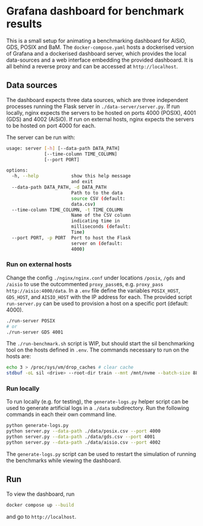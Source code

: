 # Grafana dashboard for benchmark results

This is a small setup for animating a benchmarking dashboard for AiSiO, GDS, POSIX and
BaM. The `docker-compose.yaml` hosts a dockerised version of Grafana and a dockerised
dashboard server, which provides the local data-sources and a web interface embedding the
provided dashboard. It is all behind a reverse proxy and can be accessed at
`http://localhost`.

## Data sources

The dashboard expects three data sources, which are three independent processes running
the Flask server in `./data-server/server.py`. If run locally, nginx expects the servers
to be hosted on ports 4000 (POSIX), 4001 (GDS) and 4002 (AiSiO). If run on external
hosts, nginx expects the servers to be hosted on port 4000 for each.

The server can be run with:

```sh
usage: server [-h] [--data-path DATA_PATH]
              [--time-column TIME_COLUMN]
              [--port PORT]

options:
  -h, --help            show this help message
                        and exit
  --data-path DATA_PATH, -d DATA_PATH
                        Path to to the data
                        source CSV (default:
                        data.csv)
  --time-column TIME_COLUMN, -t TIME_COLUMN
                        Name of the CSV column
                        indicating time in
                        milliseconds (default:
                        Time)
  --port PORT, -p PORT  Port to host the Flask
                        server on (default:
                        4000)
```

### Run on external hosts

Change the config `./nginx/nginx.conf` under locations `/posix`, `/gds` and `/aisio` to
use the outcommented `proxy_pass`es, e.g. `proxy_pass http://aisio:4000/data`. In a
`.env` file define the variables `POSIX_HOST`, `GDS_HOST`, and `AISIO_HOST` with the IP
address for each. The provided script `run-server.py` can be used to provision a host on
a specific port (default: 4000).

```sh
./run-server POSIX
# or
./run-server GDS 4001
```

The `./run-benchmark.sh` script is WIP, but should start the sil benchmarking tool on the
hosts defined in `.env`. The commands necessary to run on the hosts are:

```sh
echo 3 > /proc/sys/vm/drop_caches # clear cache
stdbuf -oL sil <drive> --root-dir train --mnt /mnt/nvme --batch-size 888 --batches 1000 --backend <gds or posix> > /tmp/data-server/data.csv
```

### Run locally

To run locally (e.g. for testing), the `generate-logs.py` helper script can be used to
generate artificial logs in a `./data` subdirectory. Run the following commands in each
their own command line.

```sh
python generate-logs.py
python server.py --data-path ./data/posix.csv --port 4000
python server.py --data-path ./data/gds.csv --port 4001
python server.py --data-path ./data/aisio.csv --port 4002
```

The `generate-logs.py` script can be used to restart the simulation of running the
benchmarks while viewing the dashboard.

## Run

To view the dashboard, run

```sh
docker compose up --build
```

and go to `http://localhost`.

